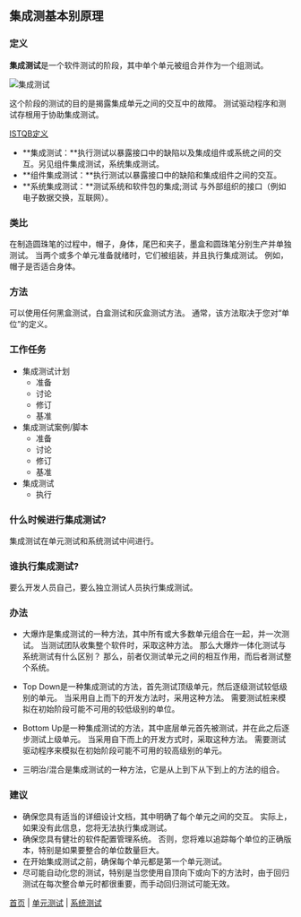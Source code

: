 ## 集成测基本别原理

### 定义

**集成测试**是一个软件测试的阶段，其中单个单元被组合并作为一个组测试。

![集成测试](http://softwaretestingfundamentals.com/wp-content/uploads/2010/12/integrationtesting.jpg)


这个阶段的测试的目的是揭露集成单元之间的交互中的故障。 测试驱动程序和测试存根用于协助集成测试。

<u>ISTQB定义</u>

* **集成测试：**执行测试以暴露接口中的缺陷以及集成组件或系统之间的交互。另见组件集成测试，系统集成测试。
* **组件集成测试：**执行测试以暴露接口中的缺陷和集成组件之间的交互。
* **系统集成测试：**测试系统和软件包的集成;测试
与外部组织的接口（例如电子数据交换，互联网）。

### 类比

在制造圆珠笔的过程中，帽子，身体，尾巴和夹子，墨盒和圆珠笔分别生产并单独测试。 当两个或多个单元准备就绪时，它们被组装，并且执行集成测试。 例如，帽子是否适合身体。

### 方法

可以使用任何黑盒测试，白盒测试和灰盒测试方法。 通常，该方法取决于您对“单位”的定义。

### 工作任务

* 集成测试计划
	- 准备
	- 讨论
	- 修订
	- 基准
* 集成测试案例/脚本
	- 准备
	- 讨论
	- 修订
	- 基准
* 集成测试
	- 执行
	

### 什么时候进行集成测试?

集成测试在单元测试和系统测试中间进行。

### 谁执行集成测试?

要么开发人员自己，要么独立测试人员执行集成测试。

### 办法

* 大爆炸是集成测试的一种方法，其中所有或大多数单元组合在一起，并一次测试。 当测试团队收集整个软件时，采取这种方法。 那么大爆炸一体化测试与系统测试有什么区别？ 那么，前者仅测试单元之间的相互作用，而后者测试整个系统。

* Top Down是一种集成测试的方法，首先测试顶级单元，然后逐级测试较低级别的单元。 当采用自上而下的开发方法时，采用这种方法。 需要测试桩来模拟在初始阶段可能不可用的较低级别的单位。

* Bottom Up是一种集成测试的方法，其中底层单元首先被测试，并在此之后逐步测试上级单元。 当采用自下而上的开发方式时，采取这种方法。 需要测试驱动程序来模拟在初始阶段可能不可用的较高级别的单元。

* 三明治/混合是集成测试的一种方法，它是从上到下从下到上的方法的组合。

### 建议

* 确保您具有适当的详细设计文档，其中明确了每个单元之间的交互。 实际上，如果没有此信息，您将无法执行集成测试。
* 确保您具有健壮的软件配置管理系统。 否则，您将难以追踪每个单位的正确版本，特别是如果要整合的单位数量巨大。
* 在开始集成测试之前，确保每个单元都是第一个单元测试。
* 尽可能自动化您的测试，特别是当您使用自顶向下或向下的方法时，由于回归测试在每次整合单元时都很重要，而手动回归测试可能无效。

[首页](index.md)  |  [单元测试](单元测试.md)  |  [系统测试](系统测试.md) 